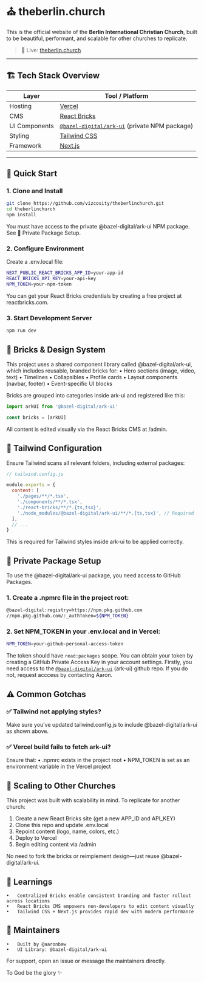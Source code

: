 # ⛪️ theberlin.church

This is the official website of the **Berlin International Christian Church**, built to be beautiful, performant, and scalable for other churches to replicate.

> 🧭 Live: [theberlin.church](https://theberlin.church)

---

## 🏗️ Tech Stack Overview

| Layer         | Tool / Platform                                                                          |
| ------------- | ---------------------------------------------------------------------------------------- |
| Hosting       | [Vercel](https://vercel.com)                                                             |
| CMS           | [React Bricks](https://reactbricks.com)                                                  |
| UI Components | [`@bazel-digital/ark-ui`](https://github.com/bazel-digital/ark-ui) (private NPM package) |
| Styling       | [Tailwind CSS](https://tailwindcss.com)                                                  |
| Framework     | [Next.js](https://nextjs.org)                                                            |

---

## 🚀 Quick Start

### 1. Clone and Install

```bash
git clone https://github.com/vizcosity/theberlinchurch.git
cd theberlinchurch
npm install
```

You must have access to the private @bazel-digital/ark-ui NPM package. See 🔐 Private Package Setup.

### 2. Configure Environment

Create a .env.local file:

```bash
NEXT_PUBLIC_REACT_BRICKS_APP_ID=your-app-id
REACT_BRICKS_API_KEY=your-api-key
NPM_TOKEN=your-npm-token
```

You can get your React Bricks credentials by creating a free project at reactbricks.com.

### 3. Start Development Server

```bash
npm run dev
```

## 🧱 Bricks & Design System

This project uses a shared component library called @bazel-digital/ark-ui, which includes reusable, branded bricks for:
• Hero sections (image, video, text)
• Timelines
• Collapsibles
• Profile cards
• Layout components (navbar, footer)
• Event-specific UI blocks

Bricks are grouped into categories inside ark-ui and registered like this:

```js
import arkUI from '@bazel-digital/ark-ui'

const bricks = [arkUI]
```

All content is edited visually via the React Bricks CMS at /admin.

## 🎨 Tailwind Configuration

Ensure Tailwind scans all relevant folders, including external packages:

```js
// tailwind.config.js

module.exports = {
  content: [
    './pages/**/*.tsx',
    './components/**/*.tsx',
    './react-bricks/**/*.{ts,tsx}',
    './node_modules/@bazel-digital/ark-ui/**/*.{ts,tsx}', // Required
  ],
  // ...
}
```

This is required for Tailwind styles inside ark-ui to be applied correctly.

## 🔐 Private Package Setup

To use the @bazel-digital/ark-ui package, you need access to GitHub Packages.

### 1. Create a .npmrc file in the project root:

```bash
@bazel-digital:registry=https://npm.pkg.github.com
//npm.pkg.github.com/:_authToken=${NPM_TOKEN}
```

### 2. Set NPM_TOKEN in your .env.local and in Vercel:

```bash
NPM_TOKEN=your-github-personal-access-token
```

The token should have `read:packages` scope. You can obtain your token by creating a GitHub Private Access Key in your account settings. Firstly, you need access to the [`@bazel-digital/ark-ui`](https://github.com/bazel-digital/ark-ui) (ark-ui) github repo. If you do not, request acccess by contacting Aaron.

## ⚠️ Common Gotchas

### ✅ Tailwind not applying styles?

Make sure you’ve updated tailwind.config.js to include @bazel-digital/ark-ui as shown above.

### ✅ Vercel build fails to fetch ark-ui?

Ensure that:
• .npmrc exists in the project root
• NPM_TOKEN is set as an environment variable in the Vercel project

## 🧱 Scaling to Other Churches

This project was built with scalability in mind. To replicate for another church:

1. Create a new React Bricks site (get a new APP_ID and API_KEY)
2. Clone this repo and update .env.local
3. Repoint content (logo, name, colors, etc.)
4. Deploy to Vercel
5. Begin editing content via /admin

No need to fork the bricks or reimplement design—just reuse @bazel-digital/ark-ui.

## 🧠 Learnings

    •	Centralized Bricks enable consistent branding and faster rollout across locations
    •	React Bricks CMS empowers non-developers to edit content visually
    •	Tailwind CSS + Next.js provides rapid dev with modern performance

## 🙌 Maintainers

    •	Built by @aaronbaw
    •	UI Library: @bazel-digital/ark-ui

For support, open an issue or message the maintainers directly.

To God be the glory ✨

